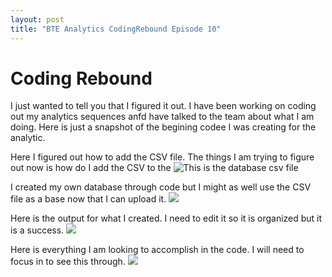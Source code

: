 ```yaml
---
layout: post
title: "BTE Analytics CodingRebound Episode 10"
---
```


# Coding Rebound 

I just wanted to tell you that I figured it out. I have been working on coding out my analytics sequences anfd have talked to the team about what I am doing. Here is just a 
snapshot of the begining codee I was creating for the analytic. 

Here I figured out how to add the CSV file.  The things I am trying to figure out now is how do I add the CSV to the 
![This is the database csv file]({{site.url}}{{site.baseurl}}/assets/img/blog-img/Database%20I%20will%20use.png?raw=true)

I created my own database through code but I might as well use the CSV file as a base now that I can upload it. 
![]({{site.url}}{{site.baseurl}}/assets/img/blog-img/Code%20for%20database.png?raw=true)

Here is the output for what I created.  I need to edit it so it is organized but it is a success. 
![]({{site.url}}{{site.baseurl}}/assets/img/blog-img/Database%20output.png?raw=true)

Here is everything I am looking to accomplish in the code.  I will need to focus in to see this through.
![]({{site.url}}{{site.baseurl}}/assets/img/blog-img/What%20I%20want%20to%20create%20and%20organize%20as%20an%20output.png?raw_true)
